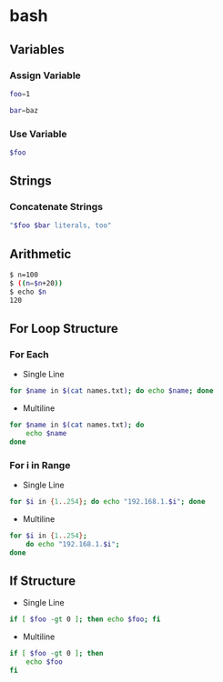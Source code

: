# bash

## Variables

### Assign Variable

```bash
foo=1
```

```bash
bar=baz
```

### Use Variable

```bash
$foo
```

## Strings

### Concatenate Strings

```bash
"$foo $bar literals, too"
```

## Arithmetic

```bash
$ n=100
$ ((n=$n+20))
$ echo $n
120
```

## For Loop Structure

### For Each
- Single Line

```bash
for $name in $(cat names.txt); do echo $name; done
```

- Multiline

```bash
for $name in $(cat names.txt); do
    echo $name
done
```

### For i in Range
- Single Line

```bash
for $i in {1..254}; do echo "192.168.1.$i"; done
```

- Multiline

```bash
for $i in {1..254};
    do echo "192.168.1.$i";
done
```

## If Structure
- Single Line

```bash
if [ $foo -gt 0 ]; then echo $foo; fi
```

- Multiline

```bash
if [ $foo -gt 0 ]; then 
    echo $foo
fi
```
